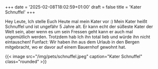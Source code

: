 +++
date = '2025-02-08T18:02:59+01:00'
draft = false
title = 'Kater Schnuffel'
+++

Hey Leute,
Ich stelle Euch Heute mal mein Kater vor :)
Mein Kater heißt Schnuffel und ist ungefähr 5 Jahre alt.
Er kann echt der süßeste Kater der Welt sein,
aber wenn es um sein Fressen geht kann er auch mal ungemütlich werden.
Trotzdem hab Ich ihn total lieb und würde ihn nicht eintauschen!
Funfact: Wir haben ihn  aus dem Urlaub in den Bergen mitgebracht,
wo er davor auf einem Bauernhof gewohnt hat.

{{< image src="/img/pets/schnuffel.jpeg"  caption="Kater Schnuffel" class="rounded" >}}
